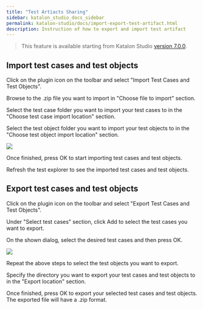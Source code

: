 ```yaml
---
title: "Test Artìacts Sharing" 
sidebar: katalon_studio_docs_sidebar
permalink: katalon-studio/docs/import-export-test-artifact.html 
description: Instruction of how to export and import test artifact
---
```

> This feature is available starting from Katalon Studio [version 7.0.0](https://docs.katalon.com/katalon-studio/new/version-70.html).

## Import test cases and test objects

Click on the plugin icon on the toolbar and select "Import Test Cases and Test Objects".

Browse to the .zip file you want to import in "Choose file to import" section.

Select the test case folder you want to import your test cases to in the "Choose test case import location" section.

Select the test object folder you want to import your test objects to in the "Choose test object import location" section.

![](https://github.com/katalon-studio/docs-images/raw/master/katalon-studio/docs/import-export-test-artifact/2-import-test-artifact.png)

Once finished, press OK to start importing test cases and test objects.

Refresh the test explorer to see the imported test cases and test objects.

## Export test cases and test objects

Click on the plugin icon on the toolbar and select "Export Test Cases and Test Objects".

Under "Select test cases" section, click Add to select the test cases you want to export.

On the shown dialog, select the desired test cases and then press OK.

![](https://github.com/katalon-studio/docs-images/raw/master/katalon-studio/docs/import-export-test-artifact/1-export-test-artifact.png)

Repeat the above steps to select the test objects you want to export.

Specify the directory you want to export your test cases and test objects to in the "Export location" section.

Once finished, press OK to export your selected test cases and test objects. The exported file will have a .zip format.



